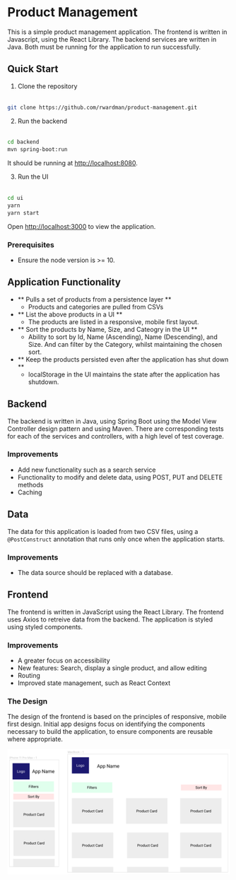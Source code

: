 # Product Management

This is a simple product management application. The frontend is written in Javascript, using the React Library. The backend services are written in Java. Both must be running for the application to run successfully.

## Quick Start

1. Clone the repository

```bash

git clone https://github.com/rwardman/product-management.git

```

2. Run the backend

```bash

cd backend
mvn spring-boot:run

```

It should be running at [http://localhost:8080](http://localhost:8080).

3. Run the UI

```bash

cd ui
yarn
yarn start

```

Open [http://localhost:3000](http://localhost:3000) to view the application.

### Prerequisites

- Ensure the node version is >= 10.

## Application Functionality

- ** Pulls a set of products from a persistence layer **
  - Products and categories are pulled from CSVs
- ** List the above products in a UI **
  - The products are listed in a responsive, mobile first layout.
- ** Sort the products by Name, Size, and Cateogry in the UI **
  - Ability to sort by Id, Name (Ascending), Name (Descending), and Size. And can filter by the Category, whilst maintaining the chosen sort.
- ** Keep the products persisted even after the application has shut down **
  - localStorage in the UI maintains the state after the application has shutdown.

## Backend

The backend is written in Java, using Spring Boot using the Model View Controller design pattern and using Maven. There are corresponding tests for each of the services and controllers, with a high level of test coverage.

### Improvements

- Add new functionality such as a search service
- Functionality to modify and delete data, using POST, PUT and DELETE methods
- Caching

## Data

The data for this application is loaded from two CSV files, using a `@PostConstruct` annotation that runs only once when the application starts.

### Improvements

- The data source should be replaced with a database.

## Frontend

The frontend is written in JavaScript using the React Library. The frontend uses Axios to retreive data from the backend. The application is styled using styled components.

### Improvements

- A greater focus on accessibility
- New features: Search, display a single product, and allow editing
- Routing
- Improved state management, such as React Context

### The Design

The design of the frontend is based on the principles of responsive, mobile first design. Initial app designs focus on identifying the components necessary to build the application, to ensure components are reusable where appropriate.

![App Design](./AppDesign.png)
